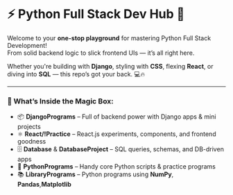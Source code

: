 # ⚡ Python Full Stack Dev Hub 🚀

Welcome to your **one-stop playground** for mastering Python Full Stack Development!  
From solid backend logic to slick frontend UIs — it’s all right here.  

Whether you're building with **Django**, styling with **CSS**, flexing **React**, or diving into **SQL** — this repo’s got your back. 💻🔥

---

### 🧩 What’s Inside the Magic Box:

- 📦 **DjangoPrograms** – Full of backend power with Django apps & mini projects  
- ⚛️ **React/!Practice** – React.js experiments, components, and frontend goodness  
- 🗄️ **Database** & **DatabaseProject** – SQL queries, schemas, and DB-driven apps  
- 🐍 **PythonPrograms** – Handy core Python scripts & practice programs  
- 📚 **LibraryPrograms** – Python programs using **NumPy**, **Pandas**,**Matplotlib**
